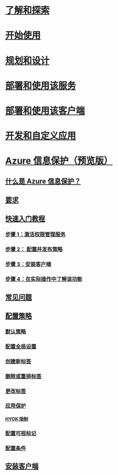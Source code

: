 # [了解和探索](/rights-management/understand-explore/azure-rights-management)
# [开始使用](/rights-management/get-started/requirements-azure-rms)
# [规划和设计](/rights-management/plan-design/deployment-roadmap)
# [部署和使用该服务](/rights-management/deploy-use/activate-service)
# [部署和使用该客户端](/rights-management/rms-client/use-client)
# [开发和自定义应用](/rights-management/develop/developers-guide)
# [Azure 信息保护（预览版）](what-is-information-protection.md)
## [什么是 Azure 信息保护？](what-is-information-protection.md)
## [要求](requirements-azure-infoprotect.md)
## [快速入门教程](infoprotect-quick-start-tutorial.md)
### [步骤 1：激活权限管理服务](infoprotect-tutorial-step1.md)
### [步骤 2： 配置并发布策略](infoprotect-tutorial-step2.md)
### [步骤 3：安装客户端](infoprotect-tutorial-step3.md)
### [步骤 4：在实际操作中了解该功能](infoprotect-tutorial-step4.md)
## [常见问题](faq.md)
## [配置策略](configure-policy.md)
### [默认策略](configure-policy-default.md)
### [配置全局设置](configure-policy-settings.md)
### [创建新标签](configure-policy-new-label.md)
### [删除或重排标签](configure-policy-delete-reorder.md)
### [更改标签](configure-policy-change-label.md)
### [应用保护](configure-policy-protection.md)
#### [HYOK 限制](configure-adrms-restrictions.md)
### [配置可视标记](configure-policy-markings.md)
### [配置条件](configure-policy-classification.md)
## [安装客户端](info-protect-client.md)


<!--HONumber=Aug16_HO2-->


